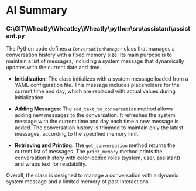 # AI Summary

### C:\GIT\Wheatly\Wheatley\Wheatly\python\src\assistant\assistant.py
The Python code defines a `ConversationManager` class that manages a conversation history with a fixed memory size. Its main purpose is to maintain a list of messages, including a system message that dynamically updates with the current date and time.

- **Initialization**: The class initializes with a system message loaded from a YAML configuration file. This message includes placeholders for the current time and day, which are replaced with actual values during initialization.

- **Adding Messages**: The `add_text_to_conversation` method allows adding new messages to the conversation. It refreshes the system message with the current time and day each time a new message is added. The conversation history is trimmed to maintain only the latest messages, according to the specified memory limit.

- **Retrieving and Printing**: The `get_conversation` method returns the current list of messages. The `print_memory` method prints the conversation history with color-coded roles (system, user, assistant) and wraps text for readability.

Overall, the class is designed to manage a conversation with a dynamic system message and a limited memory of past interactions.
